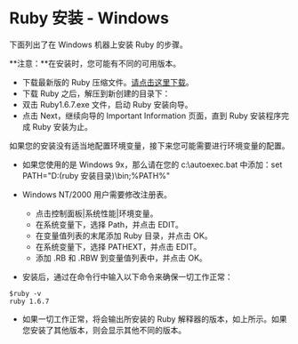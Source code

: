 
# Ruby 安装 - Windows

下面列出了在 Windows 机器上安装 Ruby 的步骤。

**注意：**在安装时，您可能有不同的可用版本。

*   下载最新版的 Ruby 压缩文件。[请点击这里下载](//www.ruby-lang.org/en/downloads/)。
*   下载 Ruby 之后，解压到新创建的目录下：
*   双击 Ruby1.6.7.exe 文件，启动 Ruby 安装向导。
*   点击 Next，继续向导的 Important Information 页面，直到 Ruby 安装程序完成 Ruby 安装为止。

如果您的安装没有适当地配置环境变量，接下来您可能需要进行环境变量的配置。

*   如果您使用的是 Windows 9x，那么请在您的 c:\autoexec.bat 中添加：set PATH="D:\(ruby 安装目录)\bin;%PATH%"
*   Windows NT/2000 用户需要修改注册表。
    *   点击控制面板|系统性能|环境变量。
    *   在系统变量下，选择 Path，并点击 EDIT。
    *   在变量值列表的末尾添加 Ruby 目录，并点击 OK。
    *   在系统变量下，选择 PATHEXT，并点击 EDIT。
    *   添加 .RB 和 .RBW 到变量值列表中，并点击 OK。

*   安装后，通过在命令行中输入以下命令来确保一切工作正常：

```
$ruby -v
ruby 1.6.7

```

*   如果一切工作正常，将会输出所安装的 Ruby 解释器的版本，如上所示。如果您安装了其他版本，则会显示其他不同的版本。

